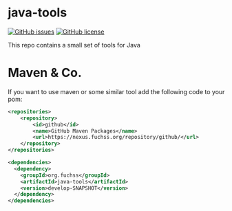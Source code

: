 # java-tools
[![GitHub issues](https://img.shields.io/github/issues/dfuchss/java-tools.svg?style=square)](https://github.com/dfuchss/java-tools/issues)
[![GitHub license](https://img.shields.io/badge/license-MIT-blue.svg?style=square)](https://github.com/dfuchss/java-tools/blob/master/LICENSE.md)

This repo contains a small set of tools for Java

# Maven & Co.
If you want to use maven or some similar tool add the following code to your pom:
```xml
<repositories>
	<repository>
		<id>github</id>
		<name>GitHub Maven Packages</name>
		<url>https://nexus.fuchss.org/repository/github/</url>
	</repository>
</repositories>

<dependencies>
  <dependency>
    <groupId>org.fuchss</groupId>
    <artifactId>java-tools</artifactId>
    <version>develop-SNAPSHOT</version>
  </dependency>
</dependencies>
```
